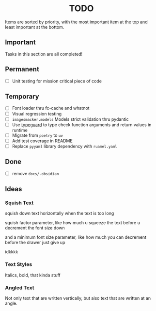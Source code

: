 <h1 align="center" style="font-weight: bold">
    TODO
</h1>

<!-- All tasks are completed! -->

Items are sorted by priority, with the most important item at the top and least important at the bottom.

## Important

Tasks in this section are all completed!

## Permanent

- [ ] Unit testing for mission critical piece of code

## Temporary

- [ ] Font loader thru fc-cache and whatnot
- [ ] Visual regression testing
- [ ] `imagesmacker.models` Models strict validation thru pydantic 
- [ ] Use [typeguard](https://typeguard.readthedocs.io/en/stable/userguide.html) to type check function arguments and return values in runtime
- [ ] Migrate from `poetry` to `uv`
- [ ] Add test coverage in README
- [ ] Replace `pyyaml` library dependency with `ruamel.yaml`

## Done

- [ ] remove `docs/.obsidian`

## Ideas

### Squish Text

squish down text horizontally when the text is too long

squish factor parameter, like how much u squeeze the text before u decrement the font size down

and a minimum font size parameter, like how much you can decrement before the drawer just give up

idkkkk

### Text Styles 

Italics, bold, that kinda stuff

### Angled Text

Not only text that are written vertically, but also text that are written at an angle.
